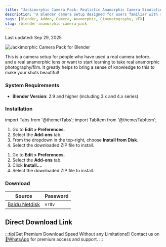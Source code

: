 ```yaml
---
title: "Jackimorphic Camera Pack: Realistic Anamorphic Camera Simulation for Blender"
description: "A Blender camera setup designed for users familiar with real cameras and anamorphic lenses, helping you create beautiful, cinematic shots with authentic lens characteristics."
tags: [Blender, Addon, Camera, Anamorphic, Cinematography, VFX]
slug: /blender-anamorphic-camera-pack
---
```


Last updated: Sep 29, 2025

![Jackimorphic Camera Pack for Blender](https://www.gfxcamp.com/wp-content/uploads/2025/09/Jackimorphic-Camera-Pack.jpg)

This is a camera setup for people who have used a real camera before… and a real anamorphic lens or want to start learning to take real anamorphic photography/film. It greatly helps to bring a sense of knowledge to this to make your shots beautiful!

### System Requirements

- **Blender Version**: 2.9 and higher (including 3.x and 4.x series)

### Installation

import Tabs from '@theme/Tabs';
import TabItem from '@theme/TabItem';

<Tabs>
  <TabItem value="blender4.1" label="Blender 4.1+">
    <ol>
      <li>Go to <strong>Edit > Preferences</strong>.</li>
      <li>Select the <strong>Add-ons</strong> tab.</li>
      <li>From the dropdown in the top-right, choose <strong>Install from Disk</strong>.</li>
      <li>Select the downloaded ZIP file to install.</li>
    </ol>
  </TabItem>
  <TabItem value="blender4.0" label="Blender 4.0 and Older">
    <ol>
      <li>Go to <strong>Edit > Preferences</strong>.</li>
      <li>Select the <strong>Add-ons</strong> tab.</li>
      <li>Click <strong>Install...</strong>.</li>
      <li>Select the downloaded ZIP file to install.</li>
    </ol>
  </TabItem>
</Tabs>

### Download

| Source                                                              | Password |
| ------------------------------------------------------------------- | -------- |
| [Baidu Netdisk](https://pan.baidu.com/s/1Fv-9kQ7XjaF9OyHl0J_jEg?pwd=vr8v) | `vr8v`   |

## Direct Download Link
:::tip[Get Premium Download Speed Without any Limitations!]
Contact us on [💬WhatsApp](https://wa.me/+8613237610083) for premium  access and support.
:::